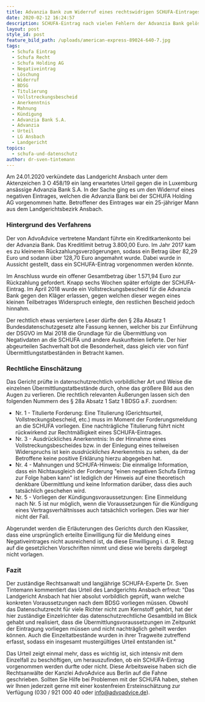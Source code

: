 ```yaml
---
title: Advanzia Bank zum Widerruf eines rechtswidrigen SCHUFA-Eintrages verurteilt
date: 2020-02-12 16:24:57
description: SCHUFA-Eintrag nach vielen Fehlern der Advanzia Bank gelöscht.
layout: post
style_id: post
feature_bild_path: /uploads/american-express-89024-640-7.jpg
tags:
  - Schufa Eintrag
  - Schufa Recht
  - Schufa Holding AG
  - Negativeintrag
  - Löschung
  - Widerruf
  - BDSG
  - Titulierung
  - Vollstreckungsbescheid
  - Anerkenntnis
  - Mahnung
  - Kündigung
  - Advanzia Bank S.A.
  - Advanzia
  - Urteil
  - LG Ansbach
  - Landgericht
topics:
  - schufa-und-datenschutz
author: dr-sven-tintemann
---
```


Am 24.01.2020 verk&uuml;ndete das Landgericht Ansbach unter dem Aktenzeichen 3 O 458/19 ein lang erwartetes Urteil gegen die in Luxemburg ans&auml;ssige Advanzia Bank S.A. In der Sache ging es um den Widerruf eines negativen Eintrages, welchen die Advanzia Bank bei der SCHUFA Holding AG vorgenommen hatte. Betroffener des Eintrages war ein 25-j&auml;hriger Mann aus dem Landgerichtsbezirk Ansbach.&nbsp;

### Hintergrund des Verfahrens

Der von AdvoAdvice vertretene Mandant f&uuml;hrte ein Kreditkartenkonto bei der Advanzia Bank. Das Kreditlimit betrug 3.800,00 Euro. Im Jahr 2017 kam es zu kleineren R&uuml;ckzahlungsverzögerungen, sodass ein Betrag &uuml;ber 82,29 Euro und sodann &uuml;ber 128,70 Euro angemahnt wurde. Dabei wurde in Aussicht gestellt, dass ein SCHUFA-Eintrag vorgenommen werden könnte.

Im Anschluss wurde ein offener Gesamtbetrag &uuml;ber 1.571,94 Euro zur R&uuml;ckzahlung gefordert. Knapp sechs Wochen sp&auml;ter erfolgte der SCHUFA-Eintrag. Im April 2018 wurde ein Vollstreckungsbescheid f&uuml;r die Advanzia Bank gegen den Kl&auml;ger erlassen, gegen welchen dieser wegen eines kleinen Teilbetrages Widerspruch einlegte, den restlichen Bescheid jedoch hinnahm.&nbsp;

Der rechtlich etwas versiertere Leser d&uuml;rfte den &sect; 28a Absatz 1 Bundesdatenschutzgesetz alte Fassung kennen, welcher bis zur Einf&uuml;hrung der DSGVO im Mai 2018 die Grundlage f&uuml;r die &Uuml;bermittlung von Negativdaten an die SCHUFA und andere Auskunfteien lieferte. Der hier abgeurteilen Sachverhalt bot die Besonderheit, dass gleich vier von f&uuml;nf &Uuml;bermittlungstatbest&auml;nden in Betracht kamen.

### Rechtliche Einsch&auml;tzung

Das Gericht pr&uuml;fte in datenschutzrechtlich vorbildlicher Art und Weise die einzelnen &Uuml;bermittlungstatbest&auml;nde durch, ohne das grö&szlig;ere Bild aus den Augen zu verlieren. Die rechtlich relevanten &Auml;u&szlig;erungen lassen sich den folgenden Nummern des &sect; 28a Absatz 1 Satz 1 BDSG a.F. zuordnen:

* Nr. 1 - Titulierte Forderung: Eine Titulierung (Gerichtsurteil, Vollstreckungsbescheid, etc.) muss im Moment der Forderungsmeldung an die SCHUFA vorliegen. Eine nachtr&auml;gliche Titulierung f&uuml;hrt nicht r&uuml;ckwirkend zur Rechtm&auml;&szlig;igkeit eines SCHUFA-Eintrages.
* Nr. 3 - Ausdr&uuml;ckliches Anerkenntnis: In der Hinnahme eines Vollstreckungsbescheides bzw. in der Einlegung eines teilweisen Widerspruchs ist kein&nbsp;*ausdr&uuml;ckliches*&nbsp;Anerkenntnis zu sehen, da der Betroffene keine positive Erkl&auml;rung hierzu abgegeben hat.
* Nr. 4 - Mahnungen und SCHUFA-Hinweis: Die einmalige Information, dass ein Nichtausgleich der Forderung "einen negativen Schufa Eintrag zur Folge haben kann" ist lediglich der Hinweis auf eine theoretisch denkbare &Uuml;bermittlung und keine Information dar&uuml;ber, dass dies auch tats&auml;chlich geschehen wird.
* Nr. 5 - Vorliegen der K&uuml;ndigungsvoraussetzungen: Eine Einmeldung nach Nr. 5 ist nur möglich, wenn die Voraussetzungen f&uuml;r die K&uuml;ndigung eines Vertragsverh&auml;ltnisses auch tats&auml;chlich vorliegen. Dies war hier nicht der Fall.

Abgerundet werden die Erl&auml;uterungen des Gerichts durch den Klassiker, dass eine urspr&uuml;nglich erteilte Einwilligung f&uuml;r die Meldung eines Negativeintrages nicht ausreichend ist, da diese Einwilligung i. d. R. Bezug auf die gesetzlichen Vorschriften nimmt und diese wie bereits dargelegt nicht vorlagen.

### Fazit

Der zust&auml;ndige Rechtsanwalt und langj&auml;hrige SCHUFA-Experte Dr. Sven Tintemann kommentiert das Urteil des Landgerichts Ansbach erfreut: "Das Landgericht Ansbach hat hier absolut vorbildlich gepr&uuml;ft, wann welche konkreten Voraussetzungen nach dem BDSG vorliegen m&uuml;ssen. Obwohl das Datenschutzrecht f&uuml;r viele Richter nicht zum Kernstoff gehört, hat der hier zust&auml;ndige Einzelrichter das datenschutzrechtliche Gesamtbild im Blick gehabt und realisiert, dass die &Uuml;bermittlungsvoraussetzungen im Zeitpunkt der Eintragung vorliegen m&uuml;ssen und nicht nachtr&auml;glich geheilt werden können. Auch die Einzeltatbest&auml;nde wurden in ihrer Tragweite zutreffend erfasst, sodass ein insgesamt musterg&uuml;ltiges Urteil entstanden ist."

Das Urteil zeigt einmal mehr, dass es wichtig ist, sich intensiv mit dem Einzelfall zu beschöftigen, um herauszufinden, ob ein SCHUFA-Eintrag vorgenommen werden durfte oder nicht. Diese Arbeitsweise haben sich die Rechtsanw&auml;lte der Kanzlei AdvoAdvice aus Berlin auf die Fahne geschrieben. Sollten Sie Hilfe bei Problemen mit der SCHUFA haben, stehen wir Ihnen jederzeit gerne mit einer kostenfreien Ersteinsch&auml;tzung zur Verf&uuml;gung (030 / 921 000 40 oder info@advoadvice.de).

&nbsp;